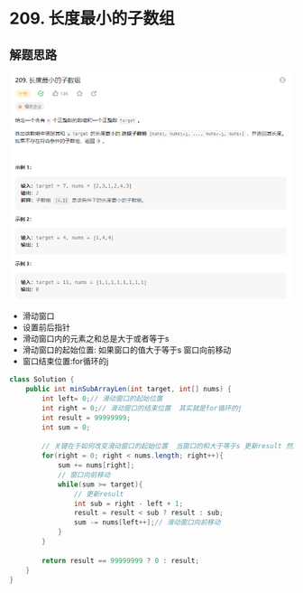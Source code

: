 # 209. 长度最小的子数组

## 解题思路

![图 0](../images/2b64ad083c3d3c395250a566673b768a95df362c7fe9749061e3a3e6518d1aa9.png)  

* 滑动窗口
* 设置前后指针
* 滑动窗口内的元素之和总是大于或者等于s
* 滑动窗口的起始位置: 如果窗口的值大于等于s 窗口向前移动  
* 窗口结束位置:for循环的j

```java
class Solution {
    public int minSubArrayLen(int target, int[] nums) {
        int left= 0;// 滑动窗口的起始位置
        int right = 0;// 滑动窗口的结束位置  其实就是for循环的j
        int result = 99999999;
        int sum = 0;

        // 关键在于如何改变滑动窗口的起始位置  当窗口的和大于等于s 更新result 然后向前移动一个位置
        for(right = 0; right < nums.length; right++){
            sum += nums[right];
            // 窗口向前移动
            while(sum >= target){
                // 更新result
                int sub = right - left + 1;
                result = result < sub ? result : sub;
                sum -= nums[left++];// 滑动窗口向前移动
            }
        }

        return result == 99999999 ? 0 : result;
    }
}
```

